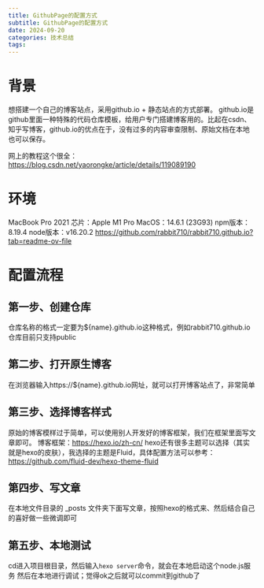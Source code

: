 ```yaml
---
title: GithubPage的配置方式
subtitle: GithubPage的配置方式
date: 2024-09-20
categories: 技术总结
tags: 
---
```



# 背景
想搭建一个自己的博客站点，采用github.io + 静态站点的方式部署。
github.io是github里面一种特殊的代码仓库模板，给用户专门搭建博客用的。比起在csdn、知乎写博客，github.io的优点在于，没有过多的内容审查限制、原始文档在本地也可以保存。

网上的教程这个很全：https://blog.csdn.net/yaorongke/article/details/119089190


# 环境
MacBook Pro 2021
芯片：Apple M1 Pro
MacOS：14.6.1 (23G93)
npm版本：8.19.4
node版本：v16.20.2
https://github.com/rabbit710/rabbit710.github.io?tab=readme-ov-file


# 配置流程

## 第一步、创建仓库
仓库名称的格式一定要为${name}.github.io这种格式，例如rabbit710.github.io
仓库目前只支持public

## 第二步、打开原生博客
在浏览器输入https://${name}.github.io网址，就可以打开博客站点了，非常简单

## 第三步、选择博客样式
原始的博客模样过于简单，可以使用别人开发好的博客框架，我们在框架里面写文章即可。
博客框架：https://hexo.io/zh-cn/
hexo还有很多主题可以选择（其实就是hexo的皮肤），我选择的主题是Fluid，具体配置方法可以参考：https://github.com/fluid-dev/hexo-theme-fluid

## 第四步、写文章
在本地文件目录的 _posts 文件夹下面写文章，按照hexo的格式来、然后结合自己的喜好做一些微调即可

## 第五步、本地测试
cd进入项目根目录，然后输入`hexo server`命令，就会在本地启动这个node.js服务
然后在本地进行调试；觉得ok之后就可以commit到github了
